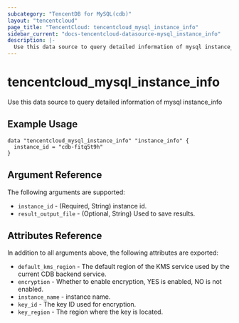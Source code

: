 ```yaml
---
subcategory: "TencentDB for MySQL(cdb)"
layout: "tencentcloud"
page_title: "TencentCloud: tencentcloud_mysql_instance_info"
sidebar_current: "docs-tencentcloud-datasource-mysql_instance_info"
description: |-
  Use this data source to query detailed information of mysql instance_info
---
```


# tencentcloud_mysql_instance_info

Use this data source to query detailed information of mysql instance_info

## Example Usage

```hcl
data "tencentcloud_mysql_instance_info" "instance_info" {
  instance_id = "cdb-fitq5t9h"
}
```

## Argument Reference

The following arguments are supported:

* `instance_id` - (Required, String) instance id.
* `result_output_file` - (Optional, String) Used to save results.

## Attributes Reference

In addition to all arguments above, the following attributes are exported:

* `default_kms_region` - The default region of the KMS service used by the current CDB backend service.
* `encryption` - Whether to enable encryption, YES is enabled, NO is not enabled.
* `instance_name` - instance name.
* `key_id` - The key ID used for encryption.
* `key_region` - The region where the key is located.


